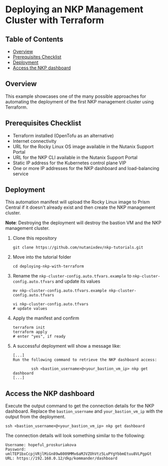 <!-- omit in toc -->
# Deploying an NKP Management Cluster with Terraform

<!-- omit in toc -->
## Table of Contents
- [Overview](#overview)
- [Prerequisites Checklist](#prerequisites-checklist)
- [Deployment](#deployment)
- [Access the NKP dashboard](#access-the-nkp-dashboard)

## Overview

This example showcases one of the many possible approaches for automating the deployment of the first NKP management cluster using Terraform.

## Prerequisites Checklist

- Terraform installed (OpenTofu as an alternative)
- Internet connectivity
- URL for the Rocky Linux OS image available in the Nutanix Support Portal
- URL for the NKP CLI available in the Nutanix Support Portal
- Static IP address for the Kubernetes control plane VIP
- One or more IP addresses for the NKP dashboard and load-balancing service

## Deployment

This automation manifest will upload the Rocky Linux image to Prism Central if it doesn't already exist and then create the NKP management cluster.

**Note**: Destroying the deployment will destroy the bastion VM and the NKP management cluster.

1. Clone this repository

    ```console
    git clone https://github.com/nutanixdev/nkp-tutorials.git
    ```

2. Move into the tutorial folder

    ```console
    cd deploying-nkp-with-terraform
    ```

4. Rename the `nkp-cluster-config.auto.tfvars.example` to `nkp-cluster-config.auto.tfvars` and update its values

    ```console
    mv nkp-cluster-config.auto.tfvars.example nkp-cluster-config.auto.tfvars

    vi nkp-cluster-config.auto.tfvars
    # update values
    ```

5. Apply the manifest and confirm

    ```console
    terraform init
    terraform apply
    # enter "yes", if ready
    ```

6. A successful deployment will show a message like:

    ```console
    [...]
    Run the following command to retrieve the NKP dashboard access:

            ssh <bastion_username>@<your_bastion_vm_ip> nkp get dashboard
    [...]
    ```

## Access the NKP dashboard

Execute the output command to get the connection details for the NKP dashboard. Replace the `bastion_username` and `your_bastion_vm_ip` with the output from the deployment.

```console
ssh <bastion_username>@<your_bastion_vm_ip> nkp get dashboard
```

The connection details will look something similar to the following:

```console
Username: hopeful_proskuriakova
Password: umlTEP1bxCcpjVRjlMiGn89w8009MMx6aMJVZOhVtz5LuPYgYbbmEtuu8VLPgpGt
URL: https://192.168.0.12/dkp/kommander/dashboard
```
